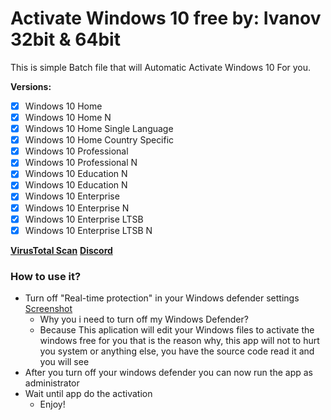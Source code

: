 # Activate Windows 10 free by: Ivanov 32bit &amp; 64bit

This is simple Batch file that will Automatic Activate Windows 10 For you.

**Versions:**
- [x] Windows 10 Home
- [x] Windows 10 Home N
- [x] Windows 10 Home Single Language
- [x] Windows 10 Home Country Specific
- [x] Windows 10 Professional
- [x] Windows 10 Professional N
- [x] Windows 10 Education N
- [x] Windows 10 Education N
- [x] Windows 10 Enterprise
- [x] Windows 10 Enterprise N
- [x] Windows 10 Enterprise LTSB
- [x] Windows 10 Enterprise LTSB N

[**VirusTotal Scan**](https://www.virustotal.com/gui/file/6c7f310f6ae198a35055747197b89e27e8cbed10072903ba21f0844044ce7dcd/detection)
[**Discord**](https://pastebin.com/raw/ex3p7vWt)

### How to use it?
- Turn off "Real-time protection" in your Windows defender settings [Screenshot](https://prnt.sc/10zoewa)
  - Why you i need to turn off my Windows Defender?
  - Because This aplication will edit your Windows files to activate the windows free for you that is the reason why, this app will not to hurt you system or anything else, you have the source code read it and you will see
- After you turn off your windows defender you can now run the app as administrator
- Wait until app do the activation
  - Enjoy!
